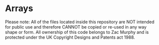 # Arrays
Please note:
All of the files located inside this repository are NOT intended for public use and therefore CANNOT be copied or re-used in any way shape or form.
All ownership of this code belongs to Zac Murphy and is protected under the UK Copyright Designs and Patents act 1988.

